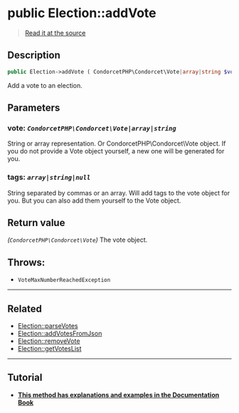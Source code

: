 # public Election::addVote

> [Read it at the source](https://github.com/julien-boudry/Condorcet/blob/master/src/ElectionProcess/VotesProcess.php#L188)

## Description    

```php
public Election->addVote ( CondorcetPHP\Condorcet\Vote|array|string $vote [, array|string|null $tags = null] ): CondorcetPHP\Condorcet\Vote
```

Add a vote to an election.

## Parameters

### **vote:** *`CondorcetPHP\Condorcet\Vote|array|string`*   
String or array representation. Or CondorcetPHP\Condorcet\Vote object. If you do not provide a Vote object yourself, a new one will be generated for you.    

### **tags:** *`array|string|null`*   
String separated by commas or an array. Will add tags to the vote object for you. But you can also add them yourself to the Vote object.    


## Return value   

*(`CondorcetPHP\Condorcet\Vote`)* The vote object.



## Throws:   

* ```VoteMaxNumberReachedException``` 

---------------------------------------

## Related

* [Election::parseVotes](/Docs/api-reference/Election%20Class/Election--parseVotes().md)    
* [Election::addVotesFromJson](/Docs/api-reference/Election%20Class/Election--addVotesFromJson().md)    
* [Election::removeVote](/Docs/api-reference/Election%20Class/Election--removeVote().md)    
* [Election::getVotesList](/Docs/api-reference/Election%20Class/Election--getVotesList().md)    

---------------------------------------

## Tutorial

* **[This method has explanations and examples in the Documentation Book](https://docs.condorcet.io/book/3.AsPhpLibrary/5.Votes/1.AddVotes)**    
